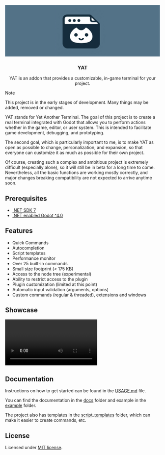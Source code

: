 <div align="center">
	<img src="./docs/assets/yat_icon_baner.png" />
	<h3>YAT</h1>
	<p>YAT is an addon that provides a customizable, in-game terminal for your project.</p>
</div>

> [!NOTE]
> This project is in the early stages of development. Many things may be added, removed or changed.

YAT stands for Yet Another Terminal. The goal of this project is to create a real terminal integrated with Godot that allows you to perform actions whether in the game, editor, or user system. This is intended to facilitate game development, debugging, and prototyping.

The second goal, which is particularly important to me, is to make YAT as open as possible to change, personalization, and expansion, so that everyone can customize it as much as possible for their own project.

Of course, creating such a complex and ambitious project is extremely difficult (especially alone), so it will still be in beta for a long time to come. Nevertheless, all the basic functions are working mostly correctly, and major changes breaking compatibility are not expected to arrive anytime soon.

## Prerequisites

-   [.NET SDK 7](https://dotnet.microsoft.com/en-us/download)
-   [.NET enabled Godot ^4.0](https://godotengine.org/download/windows/)

## Features

-   Quick Commands
-   Autocompletion
-   Script templates
-   Performance monitor
-   Over 25 built-in commands
-   Small size footprint (< 175 KB)
-   Access to the node tree (experimental)
-   Ability to restrict access to the plugin
-   Plugin customization (limited at this point)
-   Automatic input validation (arguments, options)
-   Custom commands (regular & threaded), extensions and windows

## Showcase

<video src="https://github.com/MASSHUU12/godot-yat/assets/61974579/85ec5856-d9ea-4496-89e5-a9d6cbec20ce" controls title="YAT showcase video"></video>

## Documentation

Instructions on how to get started can be found in the [USAGE.md](./docs/USAGE.md) file.

You can find the documentation in the [docs](./docs/) folder
and example in the [example](../../example/) folder.

The project also has templates in the [script_templates](../../script_templates/) folder, which can make it easier to create commands, etc.

## License

Licensed under [MIT license](./LICENSE).
